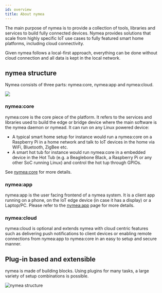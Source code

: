 ```yaml
---
id: overview
title: About nymea
---
```


The main purpose of nymea is to provide a collection of tools, libraries and services to build fully connected devices. Nymea provides solutions that scale from highly specific IoT use cases to fully featured smart home platforms, including cloud connectivity.

Given nymea follows a local-first approach, everything can be done without cloud connection and all data is kept in the local network.

## nymea structure

Nymea consists of three parts: nymea:core, nymea:app and nymea:cloud.


![](/img/nymea-overview.svg)

### nymea:core

nymea:core is the core piece of the platform. It refers to the services and libraries used to build the edge or bridge device where the main software is the nymea daemon or nymead. It can run on any Linux powered device:

  * A typical smart home setup for instance would run a nymea:core on a Raspberry Pi in a home network and talk to IoT devices in the home via WiFi, Bluetooth, ZigBee etc.
  * A smart hot tub for instance would run nymea:core in a embedded device in the Hot Tub (e.g. a Beaglebone Black, a Raspberry Pi or any other SoC running Linux) and control the hot tup through GPIOs.

See [nymea:core](/documentation/users/installation/core) for more details.

### nymea:app

nymea:app is the user facing frontend of a nymea system. It is a client app running on a phone, on the IoT edge device (in case it has a display) or a Laptop/PC. Please refer to the [nymea:app](/documentation/users/installation/app) page for more details.

### nymea:cloud

nymea:cloud is optional and extends nymea with cloud centric features such as delivering push notifications to client devices or enabling remote connections from nymea:app to nymea:core in an easy to setup and secure manner.

## Plug-in based and extensible

nymea is made of building blocks. Using plugins for many tasks, a large variety of setup combinations is possible.

![nymea structure](https://raw.githubusercontent.com/guh/nymea-wiki/master/docs/en/images/home-stack.png)

